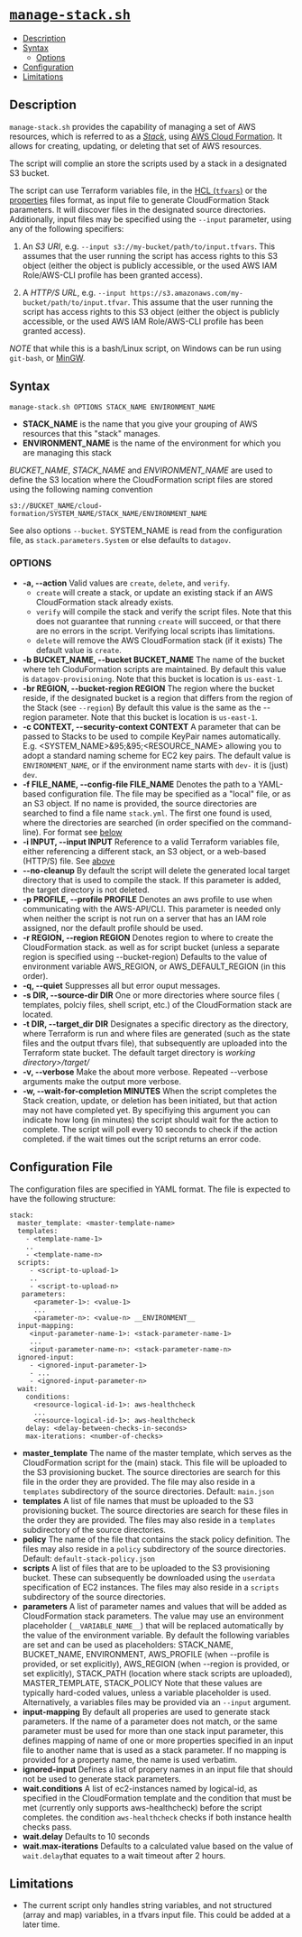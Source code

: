 # [`manage-stack.sh`](./manage-stack.sh)

+ [Description](#description)
+ [Syntax](#syntax)
  - [Options](#options)
+ [Configuration](#configuration)
+ [Limitations](#limitations)

## <a name="description"></a>Description

`manage-stack.sh` provides the capability of managing a set of AWS resources,
which is referred to as a
[_Stack_](http://docs.aws.amazon.com/AWSCloudFormation/latest/UserGuide/aws-properties-stack.html), using
[AWS Cloud Formation](https://aws.amazon.com/cloudformation/).
It allows for creating, updating, or deleting that set of AWS resources.

The script will complie an store the scripts used by a stack in a
designated S3 bucket.

The script can use Terraform variables file, in the
[HCL (`tfvars`)](https://www.terraform.io/intro/getting-started/variables.html)
or the [properties](https://en.wikipedia.org/wiki/.properties) files format,
as input file to generate CloudFormation Stack parameters.
It will discover files in the designated source directories.
Additionally, input files may be specified using the `--input` parameter,
using any of the following <a name="input_specifiers"></a>specifiers:

1. An _S3 URI_,
   e.g. `--input s3://my-bucket/path/to/input.tfvars`.
   This assumes that the user running the script has access rights to this
   S3 object (either the object is publicly accessible, or the used AWS IAM
   Role/AWS-CLI profile has been granted access).

2. A _HTTP/S URL_,
   e.g. `--input https://s3.amazonaws.com/my-bucket/path/to/input.tfvar`.
   This assume that the user running the script has access rights to this S3
   object (either the object is publicly accessible, or the used AWS IAM
   Role/AWS-CLI profile has been granted access).

_NOTE_ that while this is a bash/Linux script, on Windows can be run using
`git-bash`, or [MinGW](http://www.mingw.org/).


## <a name="syntax"></a>Syntax

```
manage-stack.sh OPTIONS STACK_NAME ENVIRONMENT_NAME
```

- __STACK_NAME__ is the name that you give your grouping of AWS resources
  that this "stack" manages.
- __ENVIRONMENT_NAME__ is the name of the environment for which you are
  managing this stack

_BUCKET&#95;NAME_, _STACK&#95;NAME_ and _ENVIRONMENT&#95;NAME_ are used to
define the S3 location where the CloudFormation script files are stored
using the following naming convention
```
s3://BUCKET_NAME/cloud-formation/SYSTEM_NAME/STACK_NAME/ENVIRONMENT_NAME
```
See also options `--bucket`.
SYSTEM_NAME is read from the configuration file, as
`stack.parameters.System` or else defaults to `datagov`.


### <a name="options"></a>OPTIONS

- __-a, --action__
  Valid values are `create`, `delete`, and `verify`.
    + `create` will create a stack, or update an existing stack if an
      AWS CloudFormation stack already exists.
    + `verify` will compile the stack and verify the script files.
      Note that this does not guarantee that running `create` will succeed,
      or that there are no errors in the script. Verifying local scripts
      ihas limitations.
    + `delete` will remove the AWS CloudFormation stack (if it exists)
  The default value is `create`.
- __-b BUCKET_NAME, --bucket BUCKET_NAME__
  The name of the bucket where teh CloduFormation scripts are maintained.
  By default this value is `datagov-provisioning`.
  Note that this bucket is location is `us-east-1`.
- __-br REGION, --bucket-region REGION__
 The region where the bucket reside, if the designated bucket is a region
 that differs from the region of the Stack (see `--region`)
 By default this value is the same as the --region parameter.
 Note that this bucket is location is `us-east-1`.
- __-c CONTEXT, --security-context CONTEXT__
  A parameter that can be passed to Stacks to be used to compile KeyPair
  names automatically. E.g. <SYSTEM_NAME>&95;<CONTEXT>&95;<RESOURCE_NAME>
  allowing you to adopt a standard naming scheme for EC2 key pairs.
  The default value is `ENVIRONMENT_NAME`,
  or if the environment name starts with `dev-` it is (just) `dev`.
- __-f FILE_NAME, --config-file FILE_NAME__
  Denotes the path to a YAML-based configuration file.
  The file may be specified as a "local" file, or as an S3 object.
  If no name is provided, the source directories are searched to find
  a file name `stack.yml`. The first one found is used,
  where the directories are searched (in order specified on the
  command-line).
  For format see [below](#configuration)
- __-i INPUT, --input INPUT__
  Reference to a valid Terraform variables file, either referencing a
  different stack, an S3 object, or a web-based (HTTP/S) file.
  See [above](#input_specifiers)
- __--no-cleanup__
  By default the script will delete the generated local target directory
  that is used to compile the stack. If this parameter is added, the target
  directory is not deleted.
- __-p PROFILE, --profile PROFILE__
  Denotes an aws profile to use when communicating with the AWS-API/CLI.
  This parameter is needed only when neither
  the script is not run on a server that has an IAM role assigned,
  nor the default profile should be used.
- __-r REGION, --region REGION__
  Denotes region to where to create the CloudFormation stack.
  as well as for script bucket (unless a separate region is specified using --bucket-region)
  Defaults to the value of environment variable AWS_REGION,
  or AWS_DEFAULT_REGION (in this order).
- __-q, --quiet__
  Suppresses all but error ouput messages.
- __-s DIR, --source-dir DIR__
  One or more directories where source files ( templates, polciy files,
  shell script, etc.) of the CloudFormation stack are located.
- __-t DIR, --target_dir DIR__
 Designates a specific directory as the directory, where Terraform is run
 and where files are generated (such as the state files and the output tfvars
 file), that subsequently are uploaded into the Terraform state bucket.
 The default target directory is _working directory>/target/_
- __-v, --verbose__
 Make the about more verbose. Repeated --verbose arguments make the output
 more verbose.
- __-w, --wait-for-completion MINUTES__
 When the script completes the Stack creation, update, or deletion
 has been initiated, but that action may not have completed yet.
 By specifiying this argument you can indicate how long (in minutes)
 the script should wait for the action to complete.
 The script will poll every 10 seconds to check if the action completed.
 if the wait times out the script returns an error code.


## <a name="configuration"></a>Configuration File

The configuration files are specified in YAML format. The file is expected to have the following structure:
```
stack:
  master_template: <master-template-name>
  templates:
    - <template-name-1>
    ..
    - <template-name-n>
  scripts:
     - <script-to-upload-1>
     ..
     - <script-to-upload-n>
   parameters:
      <parameter-1>: <value-1>
      ...
      <parameter-n>: <value-n> __ENVIRONMENT__
  input-mapping:
     <input-parameter-name-1>: <stack-parameter-name-1>
     ...
     <input-parameter-name-n>: <stack-parameter-name-n>
  ignored-input:
     - <ignored-input-parameter-1>
     - ...
     - <ignored-input-parameter-n>
  wait:
    conditions:
      <resource-logical-id-1>: aws-healthcheck
      ...
      <resource-logical-id-1>: aws-healthcheck
    delay: <delay-between-checks-in-seconds>
    max-iterations: <number-of-checks>
```
- __master_template__ The name of the master template, which serves as
  the CloudFormation script for the (main) stack.
  This file will be uploaded to the S3 provisioning bucket.
  The source directories are search for this file in the order they
  are provided.
  The file may also reside in a `templates` subdirectory
  of the source directories.
  Default: `main.json`
- __templates__ A list of file names that must be uploaded to
  the S3 provisioning bucket.
  The source directories are search for these files in the order they
  are provided.
  The files may also reside in a `templates` subdirectory
  of the source directories.
- __policy__ The name of the file that contains the stack policy
  definition.
  The files may also reside in a `policy` subdirectory
  of the source directories.
  Default: `default-stack-policy.json`
- __scripts__ A list of files that are to be uploaded to the S3
  provisioning bucket. These can subsequently be downloaded using
  the `userdata` specification of EC2 instances.
  The files may also reside in a `scripts` subdirectory
  of the source directories.
- __parameters__ A list of parameter names and values that will be
  added as CloudFormation stack parameters. The value may use an
  environment placeholder (`__VARIABLE_NAME__`) that will be replaced
  automatically by the value of the environment variable.
  By default the following variables are set and can be
  used as placeholders: STACK_NAME, BUCKET_NAME, ENVIRONMENT,
  AWS_PROFILE (when --profile is provided, or set explicitly),
  AWS_REGION (when --region is provided, or set explicitly),
  STACK_PATH (location where stack scripts are uploaded),
  MASTER_TEMPLATE, STACK_POLICY
  Note that these values are typically hard-coded values, unless
  a variable placeholder is used. Alternatively, a variables files
  may be provided via an `--input` argument.
- __input-mapping__ By default all properies are used to generate stack
  parameters. If the name of a parameter does not match, or the same
  parameter must be used for more than one stack input parameter, this
  defines mapping of name of one or more properties specified in an
  input file to another name that is used as a stack parameter.
  If no mapping is provided for a property name, the name is used verbatim.
- __ignored-input__ Defines a list of propery names in an input file that
  should not be used to generate stack parameters.
- __wait.conditions__ A list of ec2-instances named by logical-id, as
  specified in the CloudFormation template and the condition that must be
  met (currently only supports aws-healthcheck) before the script completes.
  the condition `aws-healthcheck` checks if both  instance health checks
  pass.
- __wait.delay__ Defaults to 10 seconds
- __wait.max-iterations__ Defaults to a calculated value based on the
  value of `wait.delay`that equates to a wait timeout after 2 hours.


## <a name="limitations"></a>Limitations

-  The current script only handles string variables, and not
   structured (array and map) variables, in a tfvars input file.
   This could be added at a later time.
